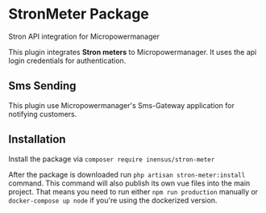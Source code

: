 # StronMeter Package

Stron API integration for Micropowermanager

This plugin integrates **Stron meters** to Micropowermanager. It uses the api login credentials for authentication.

## Sms Sending

This plugin use Micropowermanager's Sms-Gateway application for notifying customers.

## Installation

Install the package via `composer require inensus/stron-meter`

After the package is downloaded run `php artisan stron-meter:install` command.
This command will also publish its own vue files into the main project.
That means you need to run either `npm run production` manually or `docker-compose up node` if you're using the dockerized version.
